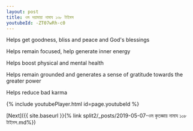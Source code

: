 ```yaml
---
layout: post
title: ওম দয়ামায়া নামায ১০৮ টাইমস
youtubeId: -ZT07wRh-c0
---
```

 
 
Helps get goodness, bliss and peace and God's blessings
 
Helps remain focused, help generate inner energy 
 
Helps boost physical and mental health 
 
Helps remain grounded and generates a sense of gratitude towards the greater power 
 
Helps reduce bad karma
 
 
 
 


{% include youtubePlayer.html id=page.youtubeId %}
 
[Next]({{ site.baseurl }}{% link  split2/_posts/2019-05-07-ওম কৃতজ্ঞায় নামায ১০৮ টাইমস.md%})
 
